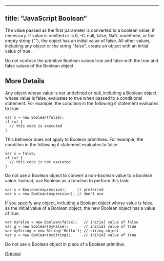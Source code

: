 
---
title: "JavaScript Boolean"
---

The value passed as the first parameter is converted to a boolean value, if necessary. If value is omitted or is 0, -0, null, false, NaN, undefined, or the empty string (""), the object has an initial value of false. All other values, including any object or the string "false", create an object with an initial value of true.

Do not confuse the primitive Boolean values true and false with the true and false values of the Boolean object.

## More Details

Any object whose value is not undefined or null, including a Boolean object whose value is false, evaluates to true when passed to a conditional statement. For example, the condition in the following if statement evaluates to true:

    var x = new Boolean(false);
    if (x) {
      // this code is executed
    }

This behavior does not apply to Boolean primitives. For example, the condition in the following if statement evaluates to false:

    var x = false;
    if (x) {
      // this code is not executed
    }

Do not use a Boolean object to convert a non-boolean value to a boolean value. Instead, use Boolean as a function to perform this task:

    var x = Boolean(expression);     // preferred
    var x = new Boolean(expression); // don't use

If you specify any object, including a Boolean object whose value is false, as the initial value of a Boolean object, the new Boolean object has a value of true.

    var myFalse = new Boolean(false);   // initial value of false
    var g = new Boolean(myFalse);       // initial value of true
    var myString = new String('Hello'); // string object
    var s = new Boolean(myString);      // initial value of true

Do not use a Boolean object in place of a Boolean primitive.

[Orininal](https://developer.mozilla.org/en-US/docs/Web/JavaScript/Reference/Global_Objects/Boolean)
